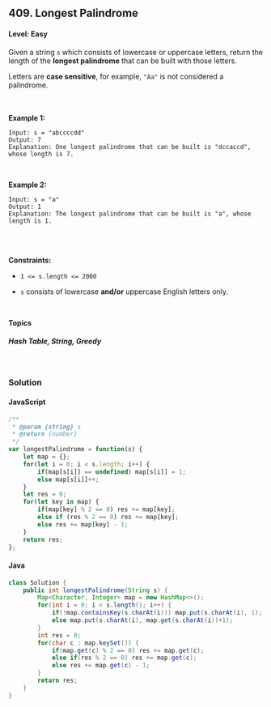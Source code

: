 ## 409. Longest Palindrome
#### Level: Easy


Given a string `s` which consists of lowercase or uppercase letters, return the length of the **longest palindrome** that can be built with those letters.

Letters are **case sensitive**, for example, `"Aa"` is not considered a palindrome.

<br><br>
**Example 1:** 

<!-- <img src="https://assets.leetcode.com/uploads/2020/01/09/sample_1_1684.png" width="560px"/>

<br>   -->

```
Input: s = "abccccdd"
Output: 7
Explanation: One longest palindrome that can be built is "dccaccd", whose length is 7.
```

<br> 

**Example 2:**

<!-- <img src="https://assets.leetcode.com/uploads/2020/01/09/sample_2_1684.png" width="420px"/>

<br>   -->

```
Input: s = "a"
Output: 1
Explanation: The longest palindrome that can be built is "a", whose length is 1.
```

<br>

<!-- **Example 3:**

<img src="https://assets.leetcode.com/uploads/2020/01/15/sample_3_1684.png" width="540px"/>

<br>  

```
Input: root = [1,2,null,2,null,2], target = 2
Output: [1]
Explanation: Leaf nodes in green with value (target = 2) are removed at each step.
```

<br> -->

<br>

**Constraints:**
- `1 <= s.length <= 2000`

- `s` consists of lowercase **and/or** uppercase English letters only.



<br>

**Topics** 

##### Hash Table, String, Greedy


<br>

### Solution
#### JavaScript
```javascript
/**
 * @param {string} s
 * @return {number}
 */
var longestPalindrome = function(s) {
    let map = {};
    for(let i = 0; i < s.length; i++) {
        if(map[s[i]] == undefined) map[s[i]] = 1;
        else map[s[i]]++;
    }
    let res = 0;
    for(let key in map) {
        if(map[key] % 2 == 0) res += map[key];
        else if (res % 2 == 0) res += map[key]; 
        else res += map[key] - 1;
    }
    return res;
};
```

#### Java
```java
class Solution {
    public int longestPalindrome(String s) {
        Map<Character, Integer> map = new HashMap<>();
        for(int i = 0; i < s.length(); i++) {
            if(!map.containsKey(s.charAt(i))) map.put(s.charAt(i), 1);
            else map.put(s.charAt(i), map.get(s.charAt(i))+1);
        }
        int res = 0;
        for(char c : map.keySet()) {
            if(map.get(c) % 2 == 0) res += map.get(c);
            else if(res % 2 == 0) res += map.get(c);
            else res += map.get(c) - 1;
        }
        return res;
    }
}
```


